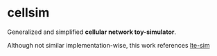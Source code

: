 # cellsim

Generalized and simplified __cellular network toy-simulator__.

Although not similar implementation-wise, this work references [lte-sim](https://github.com/lte-sim/lte-sim-dev)

